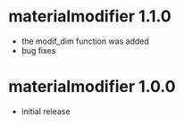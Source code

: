 # materialmodifier 1.1.0

* the modif_dim function was added
* bug fixes

# materialmodifier 1.0.0

* initial release

